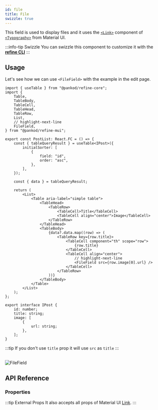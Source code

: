 ```yaml
---
id: file
title: File
swizzle: true
---
```



This field is used to display files and it uses the [`<Link>`](https://mui.com/material-ui/react-link/#main-content) component of [`<Typography>`](https://mui.com/material-ui/react-typography/#main-content) from Material UI.

:::info-tip Swizzle
You can swizzle this component to customize it with the [**refine CLI**](/docs/packages/documentation/cli)
:::

## Usage

Let's see how we can use `<FileField>` with the example in the edit page.

```tsx title="src/pages/posts/list.tsx"
import { useTable } from "@pankod/refine-core";
import {
    Table,
    TableBody,
    TableCell,
    TableHead,
    TableRow,
    List,
    // highlight-next-line
    FileField,
} from "@pankod/refine-mui";

export const PostList: React.FC = () => {
    const { tableQueryResult } = useTable<IPost>({
        initialSorter: [
            {
                field: "id",
                order: "asc",
            },
        ],
    });

    const { data } = tableQueryResult;

    return (
        <List>
            <Table aria-label="simple table">
                <TableHead>
                    <TableRow>
                        <TableCell>Title</TableCell>
                        <TableCell align="center">Image</TableCell>
                    </TableRow>
                </TableHead>
                <TableBody>
                    {data?.data.map((row) => (
                        <TableRow key={row.title}>
                            <TableCell component="th" scope="row">
                                {row.title}
                            </TableCell>
                            <TableCell align="center">
                                // highlight-next-line
                                <FileField src={row.image[0].url} />
                            </TableCell>
                        </TableRow>
                    ))}
                </TableBody>
            </Table>
        </List>
    );
};

export interface IPost {
    id: number;
    title: string;
    image: [
        {
            url: string;
        },
    ];
}
```

:::tip
If you don't use `title` prop it will use `src` as `title`
:::

<br/>
<div class="img-container">
    <div class="window">
        <div class="control red"></div>
        <div class="control orange"></div>
        <div class="control green"></div>
    </div>
    <img src="https://refine.ams3.cdn.digitaloceanspaces.com/website/static/img/guides-and-concepts/fields/file/fileFieldMui.png" alt="FileField" />
</div>

## API Reference

### Properties

<PropsTable module="@pankod/refine-mui/FileField"/>

:::tip External Props
It also accepts all props of Material UI [Link](https://mui.com/material-ui/react-link/#main-content).
:::